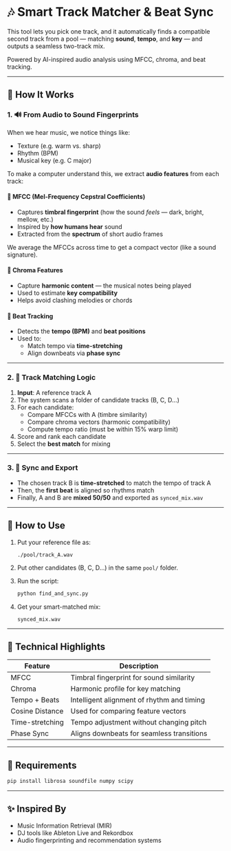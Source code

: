# 🎶 Smart Track Matcher & Beat Sync

This tool lets you pick one track, and it automatically finds a compatible second track from a pool — matching **sound**, **tempo**, and **key** — and outputs a seamless two-track mix.

Powered by AI-inspired audio analysis using MFCC, chroma, and beat tracking.

---

## 🚀 How It Works

### 1. 🔊 From Audio to Sound Fingerprints

When we hear music, we notice things like:
- Texture (e.g. warm vs. sharp)
- Rhythm (BPM)
- Musical key (e.g. C major)

To make a computer understand this, we extract **audio features** from each track:

#### 🎤 MFCC (Mel-Frequency Cepstral Coefficients)
- Captures **timbral fingerprint** (how the sound *feels* — dark, bright, mellow, etc.)
- Inspired by **how humans hear** sound
- Extracted from the **spectrum** of short audio frames

We average the MFCCs across time to get a compact vector (like a sound signature).

#### 🎼 Chroma Features
- Capture **harmonic content** — the musical notes being played
- Used to estimate **key compatibility**
- Helps avoid clashing melodies or chords

#### 🥁 Beat Tracking
- Detects the **tempo (BPM)** and **beat positions**
- Used to:
  - Match tempo via **time-stretching**
  - Align downbeats via **phase sync**

---

### 2. 🧠 Track Matching Logic

1. **Input**: A reference track A
2. The system scans a folder of candidate tracks (B, C, D…)
3. For each candidate:
   - Compare MFCCs with A (timbre similarity)
   - Compare chroma vectors (harmonic compatibility)
   - Compute tempo ratio (must be within 15% warp limit)
4. Score and rank each candidate
5. Select the **best match** for mixing

---

### 3. 🔁 Sync and Export

- The chosen track B is **time-stretched** to match the tempo of track A
- Then, the **first beat** is aligned so rhythms match
- Finally, A and B are **mixed 50/50** and exported as `synced_mix.wav`

---

## 📁 How to Use

1. Put your reference file as:  
   ```
   ./pool/track_A.wav
   ```

2. Put other candidates (B, C, D…) in the same `pool/` folder.

3. Run the script:
   ```bash
   python find_and_sync.py
   ```

4. Get your smart-matched mix:
   ```
   synced_mix.wav
   ```

---

## 🧠 Technical Highlights

| Feature         | Description                                  |
|----------------|----------------------------------------------|
| MFCC            | Timbral fingerprint for sound similarity     |
| Chroma          | Harmonic profile for key matching            |
| Tempo + Beats   | Intelligent alignment of rhythm and timing   |
| Cosine Distance | Used for comparing feature vectors           |
| Time-stretching | Tempo adjustment without changing pitch      |
| Phase Sync      | Aligns downbeats for seamless transitions    |

---

## 🔧 Requirements

```bash
pip install librosa soundfile numpy scipy
```

---

## ✨ Inspired By

- Music Information Retrieval (MIR)
- DJ tools like Ableton Live and Rekordbox
- Audio fingerprinting and recommendation systems
